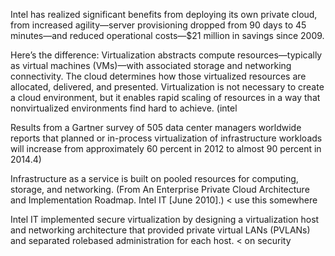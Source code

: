 Intel has realized significant benefits from deploying
its own private cloud, from increased agility—server
provisioning dropped from 90 days to 45 minutes—and
reduced operational costs—$21 million in savings since
2009.

Here’s the difference: Virtualization abstracts compute
resources—typically as virtual machines (VMs)—with
associated storage and networking connectivity. The
cloud determines how those virtualized resources are
allocated, delivered, and presented. Virtualization is not
necessary to create a cloud environment, but it enables
rapid scaling of resources in a way that nonvirtualized
environments find hard to achieve. (intel

  Results from a Gartner survey of 505 data center managers
worldwide reports that planned or in-process virtualization of
infrastructure workloads will increase from approximately 60 percent
in 2012 to almost 90 percent in 2014.4)

Infrastructure as a service is built on pooled resources for computing, storage, and networking. (From An Enterprise Private Cloud Architecture and
Implementation Roadmap. Intel IT [June 2010].) < use this somewhere

Intel IT implemented secure virtualization by designing
a virtualization host and networking architecture that
provided private virtual LANs (PVLANs) and separated rolebased
administration for each host. < on security
